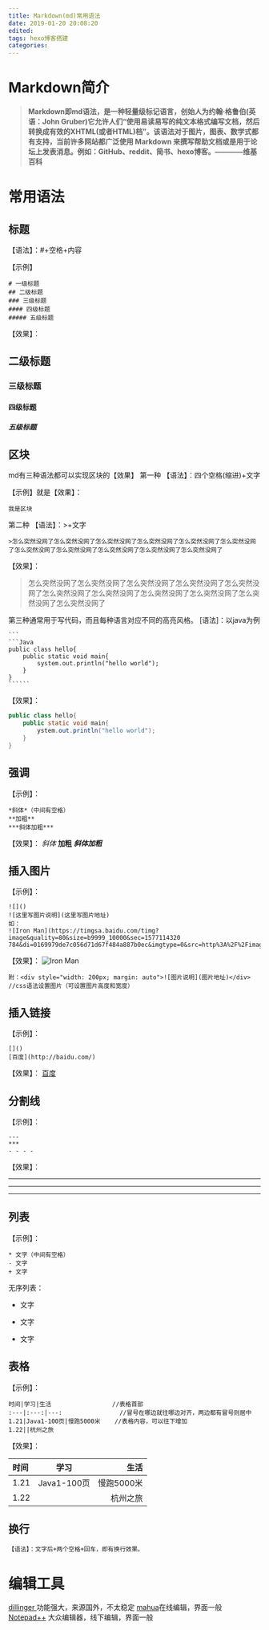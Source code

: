 ```yaml
---
title: Markdown(md)常用语法
date: 2019-01-20 20:08:20
edited:
tags: hexo博客搭建
categories: 
---
```

# Markdown简介
> **Markdown即md语法，是一种轻量级标记语言，创始人为约翰·格鲁伯(英语：John Gruber)它允许人们“使用易读易写的纯文本格式编写文档，然后转换成有效的XHTML(或者HTML)档”。该语法对于图片，图表、数学式都有支持，当前许多网站都广泛使用 Markdown 来撰写帮助文档或是用于论坛上发表消息。例如：GitHub、reddit、简书、hexo博客。————维基百科**

# 常用语法 
<!--more-->

## 标题
【语法】：#+空格+内容

【示例】

	# 一级标题
	## 二级标题
	### 三级标题
	#### 四级标题
	##### 五级标题

【效果】：
## 二级标题
### 三级标题
#### 四级标题
##### 五级标题

## 区块
md有三种语法都可以实现区块的【效果】
第一种 【语法】：四个空格(缩进)+文字

【示例】就是【效果】：

	我是区块
	
第二种 【语法】：>+文字

	>怎么突然没网了怎么突然没网了怎么突然没网了怎么突然没网了怎么突然没网了怎么突然没网了怎么突然没网了怎么突然没网了怎么突然没网了怎么突然没网了怎么突然没网了
	
【效果】：


>怎么突然没网了怎么突然没网了怎么突然没网了怎么突然没网了怎么突然没网了怎么突然没网了怎么突然没网了怎么突然没网了怎么突然没网了怎么突然没网了怎么突然没网了


第三种通常用于写代码，而且每种语言对应不同的高亮风格。
[语法]：以java为例

	```
	```Java
	public class hello{
		public static void main{
			system.out.println("hello world");
		}
	}
	``````

【效果】：


```Java
public class hello{
	public static void main{
		ystem.out.println("hello world");
	}
}
```
## 强调

【示例】：

	*斜体*（中间有空格）
	**加粗**
	***斜体加粗***
	
【效果】：
*斜体*
**加粗**
***斜体加粗***

## 插入图片

【示例】：

	![]()
	![这里写图片说明](这里写图片地址)
	如：
	![Iron Man](https://timgsa.baidu.com/timg?image&quality=80&size=b9999_10000&sec=1577114320
	784&di=0169979de7c056d71d67f484a887b0ec&imgtype=0&src=http%3A%2F%2Fimage.samanlehua.com%2Fnews%2F12%2F352312.jpg)
	


【效果】：
![Iron Man](https://timgsa.baidu.com/timg?image&quality=80&size=b9999_10000&sec=1577114320784&di=0169979de7c056d71d67f484a887b0ec&imgtype=0&src=http%3A%2F%2Fimage.samanlehua.com%2Fnews%2F12%2F352312.jpg)

	附：<div style="width: 200px; margin: auto">![图片说明](图片地址)</div>     //css语法设置图片（可设置图片高度和宽度）
	

## 插入链接

【示例】：

	[]()
	[百度](http://baidu.com/)


【效果】：
[百度](http://baidu.com/)

## 分割线

【示例】：

	---
	***
	- - - -

【效果】：

---
***
- - - -

## 列表
【示例】：

	* 文字（中间有空格）
	- 文字
	+ 文字


无序列表：

* 文字
- 文字
+ 文字

## 表格
【示例】：

	时间|学习|生活                 //表格首部
	:---|:---:|---:                //冒号在哪边就往哪边对齐，两边都有冒号则居中
	1.21|Java1-100页|慢跑5000米    //表格内容，可以往下增加
	1.22||杭州之旅

【效果】：

时间|学习|生活                
:---|:---:|---:               
1.21|Java1-100页|慢跑5000米  
1.22||杭州之旅

## 换行
	【语法】：文字后+两个空格+回车，即有换行效果。

# 编辑工具
[dillinger ](https://dillinger.io/) 功能强大，来源国外，不太稳定
[mahua](http://mahua.jser.me/)在线编辑，界面一般
[Notepad++](https://notepad-plus-plus.org/download/v7.6.2.html) 大众编辑器，线下编辑，界面一般











